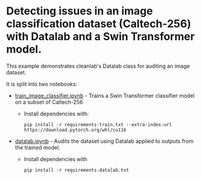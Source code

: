 # Detecting issues in an image classification dataset (Caltech-256) with Datalab and a Swin Transformer model.

This example demonstrates cleanlab's Datalab class for auditing an image dataset.

It is split into two notebooks:
- [train_image_classifier.ipynb](train_image_classifier.ipynb) - Trains a Swin Transformer classifier model on a subset of Caltech-256


  - Install dependencies with:

    ```
    pip install -r requirements-train.txt --extra-index-url https://download.pytorch.org/whl/cu116
    ```

- [datalab.ipynb](datalab.ipynb) - Audits the dataset using Datalab applied to outputs from the trained model.
  - Install dependencies with
    ```
    pip install -r requirements-datalab.txt
    ```
